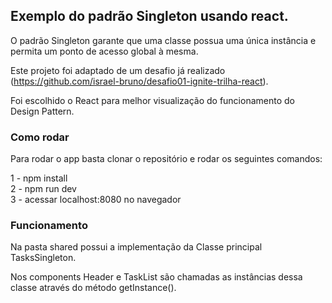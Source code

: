 ## Exemplo do padrão Singleton usando react.

O padrão Singleton garante que uma classe possua uma única instância e permita um ponto de acesso global à mesma.

Este projeto foi adaptado de um desafio já realizado (https://github.com/israel-bruno/desafio01-ignite-trilha-react).

Foi escolhido o React para melhor visualização do funcionamento do Design Pattern.

### Como rodar

Para rodar o app basta clonar o repositório e rodar os seguintes comandos:

1 - npm install <br>
2 - npm run dev <br>
3 - acessar localhost:8080 no navegador 

### Funcionamento

Na pasta shared possui a implementação da Classe principal TasksSingleton.

Nos components Header e TaskList são chamadas as instâncias dessa classe através do método getInstance().

